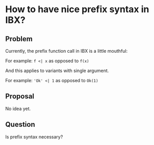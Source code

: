 # How to have nice prefix syntax in IBX?

## Problem

Currently, the prefix function call in IBX is a little mouthful:

For example: `f <| x` as opposed to `f(x)`

And this applies to variants with single argument.

For example: `'Ok' <| 1` as opposed to `Ok(1)`

## Proposal

No idea yet.

## Question

Is prefix syntax necessary?
